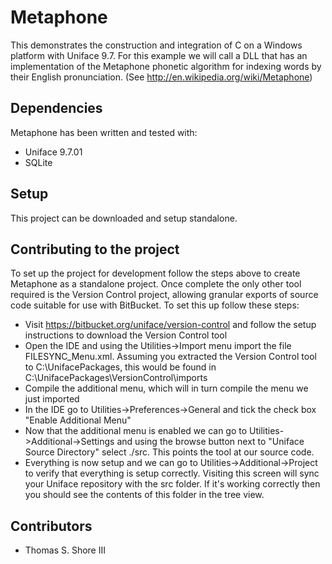 # Metaphone #

This demonstrates the construction and integration of C on a Windows platform with Uniface 9.7. For this example we will call a DLL that has an implementation of the Metaphone phonetic algorithm for indexing words by their English pronunciation. (See http://en.wikipedia.org/wiki/Metaphone)

## Dependencies ##

Metaphone has been written and tested with:

 * Uniface 9.7.01
 * SQLite
  
## Setup ##

This project can be downloaded and setup standalone.


## Contributing to the project ##

To set up the project for development follow the steps above to create Metaphone as a standalone project. Once complete the only other tool required is the Version Control project, allowing granular exports of source code suitable for use with BitBucket. To set this up follow these steps:

 * Visit https://bitbucket.org/uniface/version-control and follow the setup instructions to download the Version Control tool
 * Open the IDE and using the Utilities->Import menu import the file FILESYNC_Menu.xml. Assuming you extracted the Version Control tool to C:\\UnifacePackages, this would be found in C:\\UnifacePackages\\VersionControl\\imports
 * Compile the additional menu, which will in turn compile the menu we just imported
 * In the IDE go to Utilities->Preferences->General and tick the check box "Enable Additional Menu"
 * Now that the additional menu is enabled we can go to Utilities->Additional->Settings and using the browse button next to "Uniface Source Directory" select ./src. This points the tool at our source code.
 * Everything is now setup and we can go to Utilities->Additional->Project to verify that everything is setup correctly. Visiting this screen will sync your Uniface repository with the src folder. If it's working correctly then you should see the contents of this folder in the tree view.

## Contributors ##
* Thomas S. Shore III